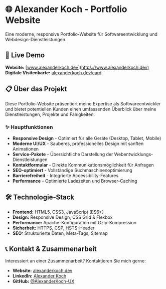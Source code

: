 # 🌐 Alexander Koch - Portfolio Website

Eine moderne, responsive Portfolio-Website für Softwareentwicklung und Webdesign-Dienstleistungen.

## 🚀 Live Demo

**Website:** [www.alexanderkoch.dev](https://www.alexanderkoch.dev)  
**Digitale Visitenkarte:** [alexanderkoch.dev/card](https://www.alexanderkoch.dev/card)

## 📋 Über das Projekt

Diese Portfolio-Website präsentiert meine Expertise als Softwareentwickler und bietet potentiellen Kunden einen umfassenden Überblick über meine Dienstleistungen, Projekte und Fähigkeiten.

### ✨ Hauptfunktionen

- **Responsive Design** - Optimiert für alle Geräte (Desktop, Tablet, Mobile)
- **Moderne UI/UX** - Sauberes, professionelles Design mit sanften Animationen
- **Service-Pakete** - Übersichtliche Darstellung der Webentwicklungs-Dienstleistungen
- **Kontaktformular** - Direkte Kommunikationsmöglichkeit für Anfragen
- **SEO-optimiert** - Vollständige Suchmaschinenoptimierung
- **Barrierefreiheit** - Integrierte Accessibility-Features
- **Performance** - Optimierte Ladezeiten und Browser-Caching

## 🛠️ Technologie-Stack

- **Frontend:** HTML5, CSS3, JavaScript (ES6+)
- **Design:** Responsive Design, CSS Grid & Flexbox
- **Performance:** Apache-Konfiguration mit Gzip-Kompression
- **Sicherheit:** HTTPS, CSP, HSTS-Header
- **SEO:** Strukturierte Daten, Meta-Tags, Sitemap

## 📞 Kontakt & Zusammenarbeit

Interessiert an einer Zusammenarbeit? Kontaktieren Sie mich gerne:

- **Website:** [alexanderkoch.dev](https://www.alexanderkoch.dev)
- **LinkedIn:** [Alexander Koch](https://linkedin.com/in/alexander-koch-dev)
- **GitHub:** [@AlexanderKoch-UX](https://github.com/AlexanderKoch-UX)